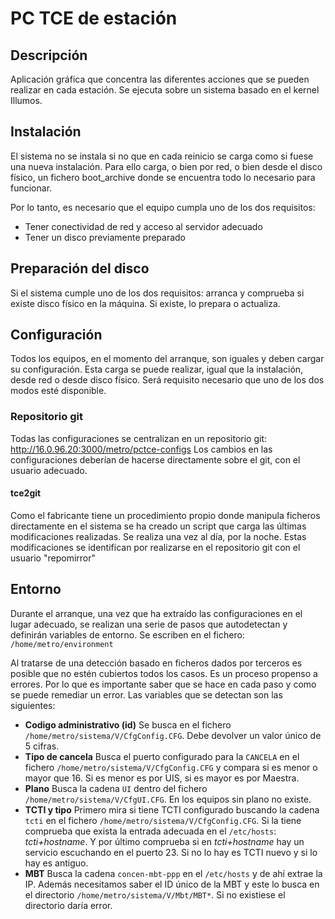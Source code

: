 # PC TCE de estación
## Descripción
Aplicación gráfica que concentra las diferentes acciones que se pueden realizar en cada estación. Se ejecuta sobre un sistema basado en el kernel Illumos.

## Instalación
El sistema no se instala si no que en cada reinicio se carga como si fuese una nueva instalación. Para ello carga, o bien por red, o bien desde el disco físico, un fichero boot_archive donde se encuentra todo lo necesario para funcionar.

Por lo tanto, es necesario que el equipo cumpla uno de los dos requisitos: 
* Tener conectividad de red y acceso al servidor adecuado
* Tener un disco previamente preparado

## Preparación del disco
Si el sistema cumple uno de los dos requisitos: arranca y comprueba si existe disco físico en la máquina. Si existe, lo prepara o actualiza.

## Configuración
Todos los equipos, en el momento del arranque, son iguales y deben cargar su configuración. Esta carga se puede realizar, igual que la instalación, desde red o desde disco físico. Será requisito necesario que uno de los dos modos esté disponible.

### Repositorio git
Todas las configuraciones se centralizan en un repositorio git:
http://16.0.96.20:3000/metro/pctce-configs
Los cambios en las configuraciones deberían de hacerse directamente sobre el git, con el usuario adecuado. 

#### tce2git
Como el fabricante tiene un procedimiento propio donde manipula ficheros directamente en el sistema se ha creado un script que carga las últimas modificaciones realizadas. Se realiza una vez al día, por la noche. Estas modificaciones se identifican por realizarse en el repositorio git con el usuario "repomirror"

## Entorno
Durante el arranque, una vez que ha extraído las configuraciones en el lugar adecuado, se realizan una serie de pasos que autodetectan y definirán variables de entorno. Se escriben en el fichero: `/home/metro/environment`

Al tratarse de una detección basado en ficheros dados por terceros es posible que no estén cubiertos todos los casos. Es un proceso propenso a errores. Por lo que es importante saber que se hace en cada paso y como se puede remediar un error. Las variables que se detectan son las siguientes:
* **Codigo administrativo (id)**
 Se busca en el fichero `/home/metro/sistema/V/CfgConfig.CFG`. Debe devolver un valor único de 5 cifras.
* **Tipo de cancela**
 Busca el puerto configurado para la `CANCELA` en el fichero `/home/metro/sistema/V/CfgConfig.CFG` y compara si es menor o mayor que 16. Si es menor es por UIS, si es mayor es por Maestra.
* **Plano**
 Busca la cadena `UI` dentro del fichero `/home/metro/sistema/V/CfgUI.CFG`. En los equipos sin plano no existe.
* **TCTI y tipo**
 Primero mira si tiene TCTI configurado buscando la cadena `tcti` en el fichero `/home/metro/sistema/V/CfgConfig.CFG`. Si la tiene comprueba que exista la entrada adecuada en el `/etc/hosts`: *tcti+hostname*. Y por último comprueba si en *tcti+hostname* hay un servicio escuchando en el puerto 23. Si no lo hay es TCTI nuevo y si lo hay es antiguo.
* **MBT**
 Busca la cadena `concen-mbt-ppp` en el `/etc/hosts` y de ahí extrae la IP. Además necesitamos saber el ID único de la MBT y este lo busca en el directorio `/home/metro/sistema/V/Mbt/MBT*`. Si no existiese el directorio daría error.

